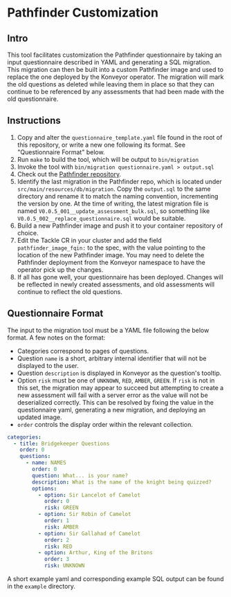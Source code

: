 # Pathfinder Customization

## Intro

This tool facilitates customization the Pathfinder questionnaire by taking an input questionnaire described in YAML
and generating a SQL migration. This migration can then be built into a custom Pathfinder image and used to replace
the one deployed by the Konveyor operator. The migration will mark the old questions as deleted while leaving them
in place so that they can continue to be referenced by any assessments that had been made with the old questionnaire.

## Instructions

1. Copy and alter the `questionnaire_template.yaml` file found in the root of this repository,
or write a new one following its format. See "Questionnaire Format" below.
2. Run `make` to build the tool, which will be output to `bin/migration`
3. Invoke the tool with `bin/migration questionnaire.yaml > output.sql`
4. Check out the [Pathfinder repository](github.com/konveyor/tackle-pathfinder).
5. Identify the last migration in the Pathfinder repo, which is located under `src/main/resources/db/migration`. Copy the
`output.sql` to the same directory and rename it to match the naming convention, incrementing the version by one. 
At the time of writing, the latest migration file is named `V0.0.5_001__update_assessment_bulk.sql`, so something like
`V0.0.5_002__replace_questionnaire.sql` would be suitable.
6. Build a new Pathfinder image and push it to your container repository of choice.
7. Edit the Tackle CR in your cluster and add the field `pathfinder_image_fqin:` to the spec, with the value pointing
to the location of the new Pathfinder image. You may need to delete the Pathfinder deployment from the Konveyor namespace
to have the operator pick up the changes.
8. If all has gone well, your questionnaire has been deployed. Changes will be reflected in newly created assessments,
and old assessments will continue to reflect the old questions.

## Questionnaire Format

The input to the migration tool must be a YAML file following the below format. A few notes on the format:

* Categories correspond to pages of questions.
* Question `name` is a short, arbitrary internal identifier that will not be displayed to the user.
* Question `description` is displayed in Konveyor as the question's tooltip.
* Option `risk` must be one of `UNKNOWN`, `RED`, `AMBER`, `GREEN`. If `risk` is not in this set, the migration
may appear to succeed but attempting to create a new assessment will fail with a server error as the value will
not be deserialized correctly. This can be resolved by fixing the value in the questionnaire yaml, generating a new
migration, and deploying an updated image.
* `order` controls the display order within the relevant collection.

```yaml
categories:
  - title: Bridgekeeper Questions
    order: 0
    questions:
      - name: NAMES
        order: 0
        question: What... is your name?
        description: What is the name of the knight being quizzed?
        options:
          - option: Sir Lancelot of Camelot
            order: 0
            risk: GREEN
          - option: Sir Robin of Camelot
            order: 1
            risk: AMBER
          - option: Sir Gallahad of Camelot
            order: 2
            risk: RED
          - option: Arthur, King of the Britons
            order: 3
            risk: UNKNOWN
```

A short example yaml and corresponding example SQL output can be found in the `example` directory.